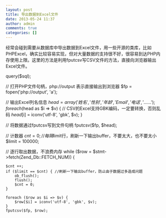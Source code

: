 ```yaml
---
layout: post
title: 导出数据到Excel文件
date: 2013-05-24 11:37
author: admin
comments: true
categories: []
---
```

 经常会碰到需要从数据库中导出数据到Excel文件，用一些开源的类库，比如PHPExcel，确实比较容易实现，但对大量数据的支持很不好，很容易到达PHP内存使用上限。这里的方法是利用fputcsv写CSV文件的方法，直接向浏览器输出Excel文件。

<!--?php
// 输出Excel文件头，可把user.csv换成你要的文件名
header('Content-Type: application/vnd.ms-excel');
header('Content-Disposition: attachment;filename="user.csv"');
header('Cache-Control: max-age=0');
  
// 从数据库中获取数据，为了节省内存，不要把数据一次性读到内存，从句柄中一行一行读即可
$sql = 'select * from tbl where ……';
$stmt = $db--->query($sql);
  
// 打开PHP文件句柄，php://output 表示直接输出到浏览器
$fp = fopen('php://output', 'a');
  
// 输出Excel列名信息
$head = array('姓名', '性别', '年龄', 'Email', '电话', '……');
foreach ($head as $i => $v) {
    // CSV的Excel支持GBK编码，一定要转换，否则乱码
    $head[$i] = iconv('utf-8', 'gbk', $v);
}
  
// 将数据通过fputcsv写到文件句柄
fputcsv($fp, $head);
  
// 计数器
$cnt = 0;
// 每隔$limit行，刷新一下输出buffer，不要太大，也不要太小
$limit = 100000;
  
// 逐行取出数据，不浪费内存
while ($row = $stmt->fetch(Zend_Db::FETCH_NUM)) {
  
    $cnt ++;
    if ($limit == $cnt) { //刷新一下输出buffer，防止由于数据过多造成问题
        ob_flush();
        flush();
        $cnt = 0;
    }
  
    foreach ($row as $i => $v) {
        $row[$i] = iconv('utf-8', 'gbk', $v);
    }
    fputcsv($fp, $row);

